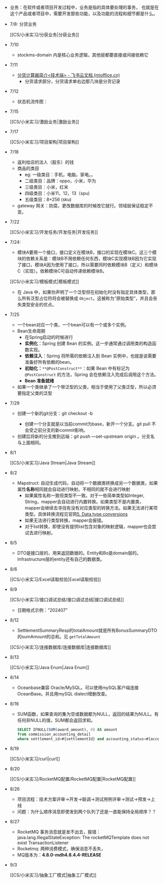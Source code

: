 - 业务：在软件或者项目开发过程中，业务是指的具体要处理的事务， 也就是在这个产品或者项目中，需要开发那些功能，以及功能的流程和细节都是什么。
- 7/8: 分货业务
    
    [[CS/小米实习/分获业务|分获业务]]
    
- 7/10
    - stockms-domain 内是核心业务逻辑，其他层都要直接或间接依赖它
- 7/11
    - [‍⁣‌‍⁢⁤‍﻿‍⁣⁡⁡⁣﻿⁣⁢⁣‬‌‌‍‬⁣⁣⁢﻿⁤‍⁢⁢‌⁢‌⁢‌‍⁤⁤‬⁡⁣分货计算器简介<技术端> - 飞书云文档 (mioffice.cn)](https://xiaomi.f.mioffice.cn/docs/dock4U2X9HKIFezWy0HKH6kMMCh#)
        - 分货请求部分，分货请求单右边那几块是分货记录
- 7/12
    - 状态机流传图：
- 7/15
    
    [[CS/小米实习/激励业务|激励业务]]
    
- 7/17
    
    [[CS/小米实习/项目架构|项目架构]]
    
- 7/18
    - 返利给店的法人（股东）的钱
    - 商品的类目
        - eg: 一级类目：手机，电脑，家电。。
        - 二级类目：品牌：oppo，小米，华为
        - 三级类目：小米，红米
        - 四级类目：小米11，12，13（spu)
        - 五级类目：8+256 (sku)
    - gateway 网关：防腐，更改数据库的时候改它就行。领域层保证稳定不变。
- 7/22
    
    [[CS/小米实习/开发任务/开发任务|开发任务]]
    
- 7/24:
    
    - 模块A要用一个接口，接口定义在模块B，接口的实现在模块C。这三个模块的依赖关系是：模块B不用依赖任何东西，模块C实现模块B因为它实现了接口，模块A因为使用了接口，所以需要同时依赖模块B（定义）和模块C（实现）。依赖模块C可自动传递依赖模块B。
    
    [[CS/小米实习/模板模式|模板模式]]
    
    - 在 Java 中，如果你声明了一个泛型但在初始化时没有指定具体类型，那么所有泛型占位符将会被替换成 `Object`。这被称为“原始类型”，并且会丧失类型安全的优点。
- 7/25
    - 一个bean对应一个类，一个bean可以有一个或多个实例。
    - Bean生命周期
        - 在Spring启动的时候进行
        - **实例化**：Spring 创建 Bean 的实例。这一步通常通过调用类的构造函数实现。
        - **依赖注入**：Spring 将所需的依赖注入到 Bean 实例中，也就是说需要准备好所有依赖的bean。
        - **初始化：**`**@PostConstruct**`：如果 Bean 中有标记为 `@PostConstruct` 的方法，Spring 会在依赖注入完成后调用这个方法。
        - **Bean 准备就绪**
    - 如果一个类继承了一个带泛型的父类，相当于使用了父类泛型，所以必须要指定父类的泛型
- 7/29
    - 创建一个新的git分支：git checkout -b <new-branch>
        - 创建一个分支就是以当前commit为base，新开一个分支。git pull 不会受之前分支的新commit影响。
    - 创建后将新的分支推到远端：git push —set-upstream origin <new-branch>。分支名与上面相同。
- 8/1
    
    [[CS/小米实习/Java Stream|Java Stream]]
    
- 8/2
    - Mapstruct: 自动生成代码，自动将一个数据类转换成另一个数据类，如果属性**名称**相同就会自动进行映射。不相同的就不会进行映射
        - 如果属性名称一致但类型不一致。对于一些简单类型如Integer, String，mapper会自动进行内置转换。如果类型不是内置类，mapper会继续去寻找有没有对应类型的转换方法。如果无法进行某项类型。具体转换流程见官网[5. Data type conversions](https://mapstruct.org/documentation/1.6/reference/html/#datatype-conversions)
        - 如果无法进行类型转换，mapper会报错。
        - 对于list转换，即使没有提供list包含对象的映射逻辑，mapper也会尝试去进行映射。
- 8/5
    - DTO是接口层的，用来返回数据的。Entity和Bo是domain层的。Infrastructure层的entity还有自己的数据类。
- 8/6
    
    [[CS/小米实习/Excel读取校验|Excel读取校验]]
    
- 8/9
    
    [[CS/小米实习/接口调试总结/接口调试总结|接口调试总结]]
    
    - 日期格式示例：”202407”
- 8/12
    
    - SettlementSummaryResp的totalAmount就是所有BonusSummaryDTO的sumAmount的总和。见 `getTotalAmount`
    
    [[CS/小米实习/连接数据库/连接数据库|连接数据库]]
    
- 8/13
    
    [[CS/小米实习/Java Enum|Java Enum]]
    
- 8/14
    - Oceanbase兼容 Oracle/MySQL。可以使用mySQL客户端连接OceanBase。并且用mySQL dialect增删改查。
- 8/16
    
    - SUM函数，如果查询的集为空或数据都为NULL，返回的结果为NULL。有任何非NULL的值，SUM都会返回求和。
        
        ```SQL
        SELECT IFNULL(SUM(award_amount), 0) AS amount
        from commission_accounting_detail
        where settlement_id=#{settlementId} and accounting_status=#{accountingStatus}
        ```
        
    
      
    
- 8/19
    
    [[CS/小米实习/curl|curl]]
    
- 8/20
    
    [[CS/小米实习/RocketMQ配置/RocketMQ配置|RocketMQ配置]]
    
- 8/26
    - 项目流程：技术方案评审→开发→联调→测试用例评审→测试→预发→上线
    - 问题：为什么顺序消息即使发到两个队列了还是一直能保持全局顺序？？
- 8/27
    - RocketMQ 事务消息就是发不出去，报错：java.lang.IllegalStateException: The rocketMQTemplate does not exist TransactionListener
    - Rocketmq: 两种消费模式，确保消息不丢失，
    - MQ版本为：**4.8.0-mdh4.8.4.4-RELEASE**
- 9/3
    
    [[CS/小米实习/抽象工厂模式|抽象工厂模式]]